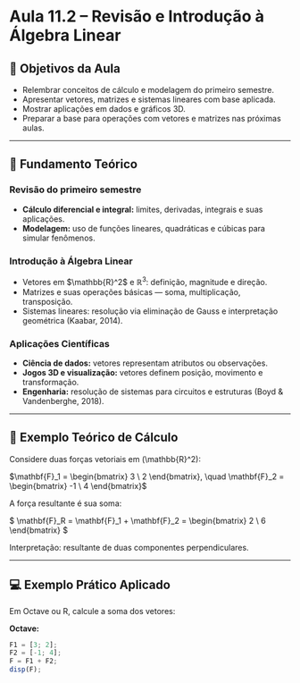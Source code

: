 # Aula 11.2 – Revisão e Introdução à Álgebra Linear

## 🎯 Objetivos da Aula

- Relembrar conceitos de cálculo e modelagem do primeiro semestre.  
- Apresentar vetores, matrizes e sistemas lineares com base aplicada.  
- Mostrar aplicações em dados e gráficos 3D.  
- Preparar a base para operações com vetores e matrizes nas próximas aulas.

---

## 📘 Fundamento Teórico

### Revisão do primeiro semestre
- **Cálculo diferencial e integral:** limites, derivadas, integrais e suas aplicações.
- **Modelagem:** uso de funções lineares, quadráticas e cúbicas para simular fenômenos.

### Introdução à Álgebra Linear
- Vetores em $\mathbb{R}^2\$ e $\mathbb{R}^3$: definição, magnitude e direção.  
- Matrizes e suas operações básicas — soma, multiplicação, transposição.  
- Sistemas lineares: resolução via eliminação de Gauss e interpretação geométrica (Kaabar, 2014).

### Aplicações Científicas
- **Ciência de dados:** vetores representam atributos ou observações.  
- **Jogos 3D e visualização:** vetores definem posição, movimento e transformação.  
- **Engenharia:** resolução de sistemas para circuitos e estruturas (Boyd & Vandenberghe, 2018).

---

## 🧮 Exemplo Teórico de Cálculo

Considere duas forças vetoriais em \(\mathbb{R}^2\):

\$\mathbf{F}_1 = \begin{bmatrix} 3 \\ 2 \end{bmatrix}, \quad \mathbf{F}_2 = \begin{bmatrix} -1 \\ 4 \end{bmatrix}\$

A força resultante é sua soma:

\$ \mathbf{F}_R = \mathbf{F}_1 + \mathbf{F}_2 = \begin{bmatrix} 2 \\ 6 \end{bmatrix} \$

Interpretação: resultante de duas componentes perpendiculares.

---

## 💻 Exemplo Prático Aplicado

Em Octave ou R, calcule a soma dos vetores:

**Octave:**
```octave
F1 = [3; 2];
F2 = [-1; 4];
F = F1 + F2;
disp(F);


